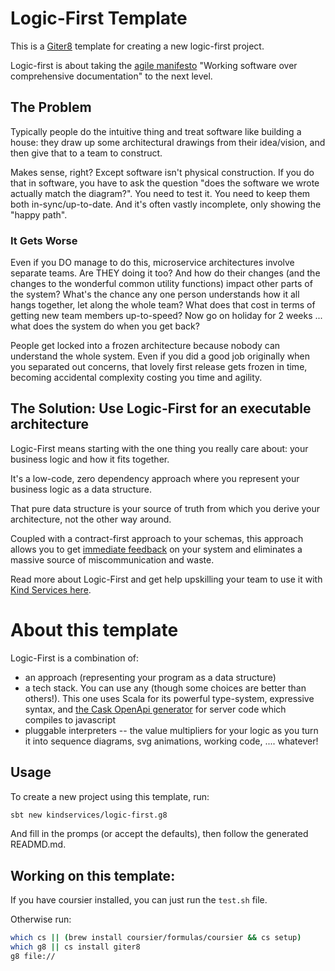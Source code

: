 # Logic-First Template

This is a [Giter8](http://www.foundweekends.org/giter8/index.html) template for creating a new logic-first project.

Logic-first is about taking the [agile manifesto](https://agilemanifesto.org/) "Working software over comprehensive documentation" to the next level.

## The Problem
Typically people do the intuitive thing and treat software like building a house: they draw up some architectural drawings from their idea/vision, and then give that to a team to construct.

Makes sense, right? Except software isn't physical construction. If you do that in software, you have to ask the question "does the software we wrote actually match the diagram?". You need to test it. You need to keep them both in-sync/up-to-date. And it's often vastly incomplete, only showing the "happy path". 

### It Gets Worse
Even if you DO manage to do this, microservice architectures involve separate teams. Are THEY doing it too? And how do their changes (and the changes to the wonderful common utility functions) impact other parts of the system? What's the chance any one person understands how it all hangs together, let along the whole team? What does that cost in terms of getting new team members up-to-speed? Now go on holiday for 2 weeks ... what does the system do when you get back?

People get locked into a frozen architecture because nobody can understand the whole system. Even if you did a good job originally when you separated out concerns, that lovely first release gets frozen in time, becoming accidental complexity costing you time and agility.

## The Solution: Use Logic-First for an executable architecture

Logic-First means starting with the one thing you really care about: your business logic and how it fits together.

It's a low-code, zero dependency approach where you represent your business logic as a data structure.

That pure data structure is your source of truth from which you derive your architecture, not the other way around.

Coupled with a contract-first approach to your schemas, this approach allows you to get [immediate feedback](https://www.youtube.com/watch?v=PUv66718DII) on your system and eliminates a massive source of miscommunication and waste.

Read more about Logic-First and get help upskilling your team to use it with [Kind Services here](https://kindservices.co.uk/).

# About this template

Logic-First is a combination of:
 * an approach (representing your program as a data structure)
 * a tech stack. You can use any (though some choices are better than others!). This one uses Scala for its powerful type-system, expressive syntax, and [the Cask OpenApi generator](https://github.com/OpenAPITools/openapi-generator/tree/master/samples/server/petstore/scala-cask]) for server code which compiles to javascript
 * pluggable interpreters -- the value multipliers for your logic as you turn it into sequence diagrams, svg animations, working code, .... whatever!

## Usage

To create a new project using this template, run:

```bash
sbt new kindservices/logic-first.g8
```

And fill in the promps (or accept the defaults), then follow the generated READMD.md.


## Working on this template:

If you have coursier installed, you can just run the `test.sh` file. 

Otherwise run:
```sh
which cs || (brew install coursier/formulas/coursier && cs setup)
which g8 || cs install giter8
g8 file://
```
